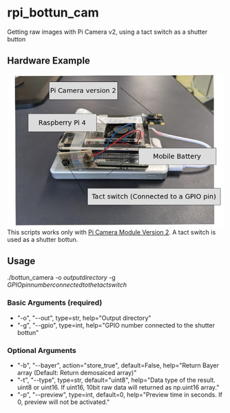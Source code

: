 # rpi_bottun_cam
Getting raw images with Pi Camera v2, using a tact switch as a shutter button 

## Hardware Example
![](hardware_example.jpg) 
This scripts works only with [Pi Camera Module Version 2](https://www.raspberrypi.org/products/camera-module-v2/). A tact switch is used as a shutter bottun.
## Usage
./bottun_camera -o $output directory$ -g $GPIO pin number connected to the tact switch$

### Basic Arguments (required)
- "-o", "--out", type=str, help="Output directory"
- "-g", "--gpio", type=int, help="GPIO number connected to the shutter bottun"
### Optional Arguments
- "-b", "--bayer", action="store_true", default=False, help="Return Bayer array (Default: Return demosaiced array)"
- "-t", "--type", type=str, default="uint8", help="Data type of the result. uint8 or uint16. If uint16, 10bit raw data will returned as np.uint16 array."
- "-p", "--preview", type=int, default=0, help="Preview time in seconds. If 0, preview will not be activated."